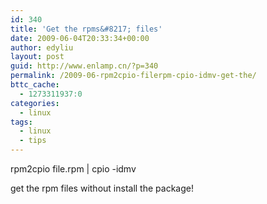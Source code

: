 ```yaml
---
id: 340
title: 'Get the rpms&#8217; files'
date: 2009-06-04T20:33:34+00:00
author: edyliu
layout: post
guid: http://www.enlamp.cn/?p=340
permalink: /2009-06-rpm2cpio-filerpm-cpio-idmv-get-the/
bttc_cache:
  - 1273311937:0
categories:
  - linux
tags:
  - linux
  - tips
---
```

rpm2cpio file.rpm | cpio -idmv

get the rpm files without install the package!
